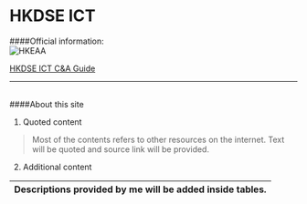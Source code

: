 HKDSE ICT
=======

####Official information:
<br>
  ![HKEAA](http://www.hkeaa.edu.hk/images/logo.png)<p>
  [HKDSE ICT C&A Guide](http://www.hkeaa.edu.hk/DocLibrary/HKDSE/Subject_Information/ict/2020hkdse-e-ict.pdf)

<hr>
<br>
####About this site

1. Quoted content
  > Most of the contents refers to other resources on the internet. Text will be quoted and source link will be provided.

2. Additional content


  |Descriptions provided by me will be added inside tables.|
  |---|


